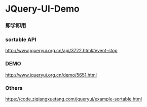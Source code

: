 # JQuery-UI-Demo
### 即学即用

### sortable API
http://www.jqueryui.org.cn/api/3722.html#event-stop

### DEMO
http://www.jqueryui.org.cn/demo/5651.html

### Others
https://code.ziqiangxuetang.com/jqueryui/example-sortable.html